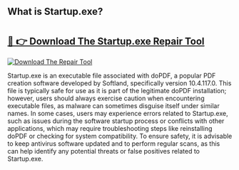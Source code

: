 ## What is Startup.exe? 

# <h2><a href="https://exedetect.com/download.php?Startup.exe">🔗 👉 Download The Startup.exe Repair Tool</a></h2>

[![Download The Repair Tool](https://exedetect.com/download-button.jpg)](https://exedetect.com/download.php?Startup.exe)

Startup.exe is an executable file associated with doPDF, a popular PDF creation software developed by Softland, specifically version 10.4.117.0. This file is typically safe for use as it is part of the legitimate doPDF installation; however, users should always exercise caution when encountering executable files, as malware can sometimes disguise itself under similar names. In some cases, users may experience errors related to Startup.exe, such as issues during the software startup process or conflicts with other applications, which may require troubleshooting steps like reinstalling doPDF or checking for system compatibility. To ensure safety, it is advisable to keep antivirus software updated and to perform regular scans, as this can help identify any potential threats or false positives related to Startup.exe.